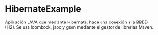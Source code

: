 # HibernateExample
Aplicación JAVA que mediante Hibernate, hace una conexión a la BBDD (H2).
Se usa loombock, jabx y gson mediante el gestor de librerias Maven.
